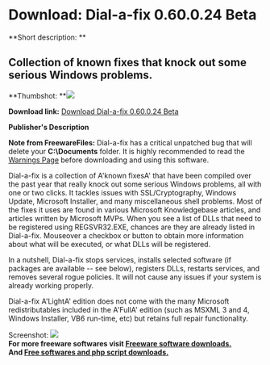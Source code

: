 # Download: Dial-a-fix 0.60.0.24 Beta

**Short description: **

## Collection of known fixes that knock out some serious Windows problems.

  
**Thumbshot: **![](http://www.freewarefiles.com/screenshot/dialafix_md.gif)   
  
**Download link:** [Download Dial-a-fix 0.60.0.24 Beta](http://freesoftwares.boysofts.com/Dial-a-fix-Beta_program_16582.html)  
  

**Publisher's Description**  
  

**Note from FreewareFiles:** Dial-a-fix has a critical unpatched bug that will delete your **C:\Documents** folder. It is highly recommended to read the [Warnings Page](http://wiki.lunarsoft.net/wiki/Dial-a-fix/Warnings) before downloading and using this software. 

Dial-a-fix is a collection of A'known fixesA' that have been compiled over the
past year that really knock out some serious Windows problems, all with one or
two clicks. It tackles issues with SSL/Cryptography, Windows Update, Microsoft
Installer, and many miscellaneous shell problems. Most of the fixes it uses
are found in various Microsoft Knowledgebase articles, and articles written by
Microsoft MVPs. When you see a list of DLLs that need to be registered using
REGSVR32.EXE, chances are they are already listed in Dial-a-fix. Mouseover a
checkbox or button to obtain more information about what will be executed, or
what DLLs will be registered.

In a nutshell, Dial-a-fix stops services, installs selected software (if
packages are available -- see below), registers DLLs, restarts services, and
removes several rogue policies. It will not cause any issues if your system is
already working properly.

Dial-a-fix A'LightA' edition does not come with the many Microsoft
redistributables included in the A'FullA' edition (such as MSXML 3 and 4,
Windows Installer, VB6 run-time, etc) but retains full repair functionality.

  
  
Screenshot: ![](http://www.freewarefiles.com/screenshot/dialafix.gif)  
**For more freeware softwares visit [Freeware software downloads.](http://freesoftwares.boysofts.com/)**   
**And [Free softwares and php script downloads.](http://www.boysofts.com/)**


